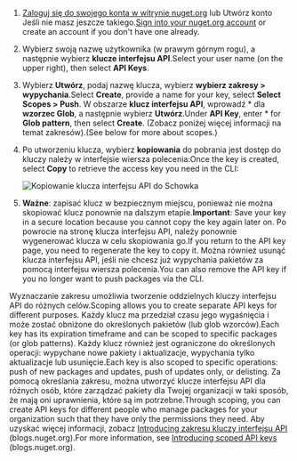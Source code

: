 1. <span data-ttu-id="ab20a-101">[Zaloguj się do swojego konta w witrynie nuget.org](https://www.nuget.org/users/account/LogOn?returnUrl=%2F) lub Utwórz konto Jeśli nie masz jeszcze takiego.</span><span class="sxs-lookup"><span data-stu-id="ab20a-101">[Sign into your nuget.org account](https://www.nuget.org/users/account/LogOn?returnUrl=%2F) or create an account if you don't have one already.</span></span>

1. <span data-ttu-id="ab20a-102">Wybierz swoją nazwę użytkownika (w prawym górnym rogu), a następnie wybierz **klucze interfejsu API**.</span><span class="sxs-lookup"><span data-stu-id="ab20a-102">Select your user name (on the upper right), then select **API Keys**.</span></span>

1. <span data-ttu-id="ab20a-103">Wybierz **Utwórz**, podaj nazwę klucza, wybierz **wybierz zakresy > wypychania**.</span><span class="sxs-lookup"><span data-stu-id="ab20a-103">Select **Create**, provide a name for your key, select **Select Scopes > Push**.</span></span> <span data-ttu-id="ab20a-104">W obszarze **klucz interfejsu API**, wprowadź \* dla **wzorzec Glob**, a następnie wybierz **Utwórz**.</span><span class="sxs-lookup"><span data-stu-id="ab20a-104">Under **API Key**, enter \* for **Glob pattern**, then select **Create**.</span></span> <span data-ttu-id="ab20a-105">(Zobacz poniżej więcej informacji na temat zakresów).</span><span class="sxs-lookup"><span data-stu-id="ab20a-105">(See below for more about scopes.)</span></span>

1. <span data-ttu-id="ab20a-106">Po utworzeniu klucza, wybierz **kopiowania** do pobrania jest dostęp do kluczy należy w interfejsie wiersza polecenia:</span><span class="sxs-lookup"><span data-stu-id="ab20a-106">Once the key is created, select **Copy** to retrieve the access key you need in the CLI:</span></span>

    ![Kopiowanie klucza interfejsu API do Schowka](../media/QS_Create-02-APIKey.png)

1. <span data-ttu-id="ab20a-108">**Ważne**: zapisać klucz w bezpiecznym miejscu, ponieważ nie można skopiować klucz ponownie na dalszym etapie.</span><span class="sxs-lookup"><span data-stu-id="ab20a-108">**Important**: Save your key in a secure location because you cannot copy the key again later on.</span></span> <span data-ttu-id="ab20a-109">Po powrocie na stronę klucza interfejsu API, należy ponownie wygenerować klucza w celu skopiowania go.</span><span class="sxs-lookup"><span data-stu-id="ab20a-109">If you return to the API key page, you need to regenerate the key to copy it.</span></span> <span data-ttu-id="ab20a-110">Można również usunąć klucza interfejsu API, jeśli nie chcesz już wypychania pakietów za pomocą interfejsu wiersza polecenia.</span><span class="sxs-lookup"><span data-stu-id="ab20a-110">You can also remove the API key if you no longer want to push packages via the CLI.</span></span>

<span data-ttu-id="ab20a-111">Wyznaczanie zakresu umożliwia tworzenie oddzielnych kluczy interfejsu API do różnych celów.</span><span class="sxs-lookup"><span data-stu-id="ab20a-111">Scoping allows you to create separate API keys for different purposes.</span></span> <span data-ttu-id="ab20a-112">Każdy klucz ma przedział czasu jego wygaśnięcia i może zostać obniżone do określonych pakietów (lub glob wzorców).</span><span class="sxs-lookup"><span data-stu-id="ab20a-112">Each key has its expiration timeframe and can be scoped to specific packages (or glob patterns).</span></span> <span data-ttu-id="ab20a-113">Każdy klucz również jest ograniczone do określonych operacji: wypychane nowe pakiety i aktualizacje, wypychania tylko aktualizacje lub usunięcie.</span><span class="sxs-lookup"><span data-stu-id="ab20a-113">Each key is also scoped to specific operations: push of new packages and updates, push of updates only, or delisting.</span></span> <span data-ttu-id="ab20a-114">Za pomocą określania zakresu, można utworzyć klucze interfejsu API dla różnych osób, które zarządzać pakiety dla Twojej organizacji w taki sposób, że mają oni uprawnienia, które są im potrzebne.</span><span class="sxs-lookup"><span data-stu-id="ab20a-114">Through scoping, you can create API keys for different people who manage packages for your organization such that they have only the permissions they need.</span></span> <span data-ttu-id="ab20a-115">Aby uzyskać więcej informacji, zobacz [Introducing zakresu kluczy interfejsu API](https://blog.nuget.org/20170202/introducing-scoped-api-keys.html) (blogs.nuget.org).</span><span class="sxs-lookup"><span data-stu-id="ab20a-115">For more information, see [Introducing scoped API keys](https://blog.nuget.org/20170202/introducing-scoped-api-keys.html) (blogs.nuget.org).</span></span>
